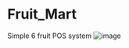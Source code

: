 # Fruit_Mart
Simple 6 fruit POS system 
![image](https://user-images.githubusercontent.com/84716396/194919968-56253d19-9051-44a0-9717-3949371a7267.png)
